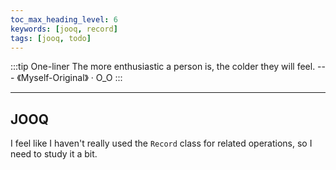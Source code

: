 ```yaml
---
toc_max_heading_level: 6
keywords: [jooq, record]
tags: [jooq, todo]
---
```



:::tip One-liner
The more enthusiastic a person is, the colder they will feel. --- 《Myself-Original》 · O_O
:::

---

## JOOQ

I feel like I haven't really used the `Record` class for related operations, so I need to study it a bit.